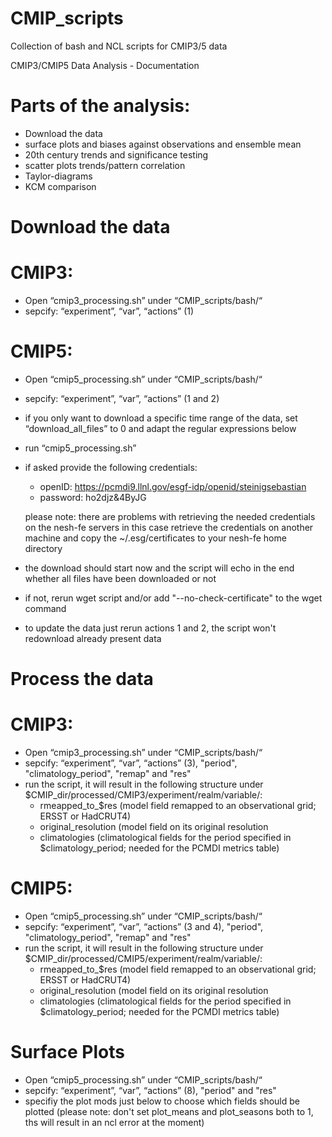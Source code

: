 CMIP_scripts
============

Collection of bash and NCL scripts for CMIP3/5 data


CMIP3/CMIP5 Data Analysis - Documentation

Parts of the analysis:
============

- Download the data
- surface plots and biases against observations and ensemble mean
- 20th century trends and significance testing
- scatter plots trends/pattern correlation
- Taylor-diagrams
- KCM comparison

Download the data
============

CMIP3:
============

- Open “cmip3_processing.sh” under “CMIP_scripts/bash/“
- sepcify: “experiment”, “var”, “actions” (1)

CMIP5:
============

- Open “cmip5_processing.sh” under “CMIP_scripts/bash/“
- sepcify: “experiment”, “var”, “actions” (1 and 2)
- if you only want to download a specific time range of the data, set “download_all_files” to 0 and adapt the regular expressions below
- run “cmip5_processing.sh”
- if asked provide the following credentials:
	- openID: https://pcmdi9.llnl.gov/esgf-idp/openid/steinigsebastian
	- password: ho2djz&4ByJG
	
	please note: there are problems with retrieving the needed credentials on the nesh-fe servers
				 in this case retrieve the credentials on another machine and copy the ~/.esg/certificates
				 to your nesh-fe home directory
- the download should start now and the script will echo in the end whether all files have been downloaded or not
- if not, rerun wget script and/or add "--no-check-certificate" to the wget command
- to update the data just rerun actions 1 and 2, the script won't redownload already present data

Process the data
============

CMIP3:
============

- Open “cmip3_processing.sh” under “CMIP_scripts/bash/“
- sepcify: “experiment”, “var”, “actions” (3), "period", "climatology_period", "remap" and "res"
- run the script, it will result in the following structure under $CMIP_dir/processed/CMIP3/experiment/realm/variable/:
	- rmeapped_to_$res (model field remapped to an observational grid; ERSST or HadCRUT4)
	- original_resolution (model field on its original resolution
	- climatologies (climatological fields for the period specified in $climatology_period; needed for the PCMDI metrics table)

CMIP5:
============

- Open “cmip5_processing.sh” under “CMIP_scripts/bash/“
- sepcify: “experiment”, “var”, “actions” (3 and 4), "period", "climatology_period", "remap" and "res"
- run the script, it will result in the following structure under $CMIP_dir/processed/CMIP5/experiment/realm/variable/:
	- rmeapped_to_$res (model field remapped to an observational grid; ERSST or HadCRUT4)
	- original_resolution (model field on its original resolution
	- climatologies (climatological fields for the period specified in $climatology_period; needed for the PCMDI metrics table)


Surface Plots
============

- Open “cmip5_processing.sh” under “CMIP_scripts/bash/“
- sepcify: “experiment”, “var”, “actions” (8), "period" and "res"
- specifiy the plot mods just below to choose which fields should be plotted
  (please note: don't set plot_means and plot_seasons both to 1, ths will result in an ncl error at the moment)


